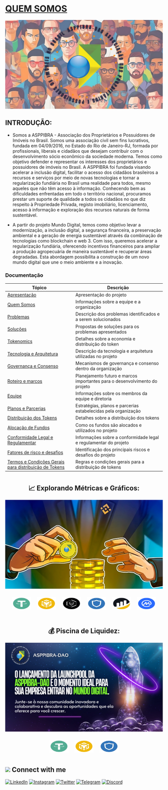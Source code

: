# [QUEM SOMOS](https://www.asppibra.com.br/)

![QUEM SOMOS](https://github.com/ASPPIBRA-DAO/Imagens/blob/b098db9f3f31f4b546db86dcebe507b8ce42cc0c/Svg/ASPPIBRA-DAO.svg)

## INTRODUÇÃO:

- Somos a ASPPIBRA - Associação dos Proprietários e Possuidores de Imóveis no Brasil. Somos uma associação civil sem fins lucrativos, fundada em 04/09/2016, no Estado do Rio de Janeiro-RJ, formada por profissionais, liberais e cidadãos que desejam contribuir com o desenvolvimento sócio econômico da sociedade moderna. Temos como objetivo defender e representar os interesses dos proprietários e possuidores de imóveis no Brasil. A ASPPIBRA foi fundada visando acelerar a inclusão digital, facilitar o acesso dos cidadãos brasileiros a recursos e serviços por meio de novas tecnologias e tornar a regularização fundiária no Brasil uma realidade para todos, mesmo aqueles que não têm acesso à informação. Conhecendo bem as dificuldades enfrentadas em todo o território nacional, procuramos prestar um suporte de qualidade a todos os cidadãos no que diz respeito à Propriedade Privada, registo imobiliário, licenciamento, acesso à informação e exploração dos recursos naturais de forma sustentável.

- A partir do projeto Mundo Digital, temos como objetivo levar a modernização, a inclusão digital, a segurança financeira, a preservação ambiental e a geração de energia sustentável através da combinação de tecnologias como blockchain e 
web 3. Com isso, queremos acelerar a regularização fundiária, oferecendo incentivos financeiros para ampliar a produção agropecuária de maneira sustentável e recuperar áreas degradadas. Esta abordagem possibilita a construção de um novo mundo digital que une o meio ambiente e a inovação.

### Documentação

| Tópico                                                   | Descrição                                                                                                     |
|----------------------------------------------------------|---------------------------------------------------------------------------------------------------------------|
| [Apresentação](https://github.com/ASPPIBRA-DAO/ASPPIBRA-DAO/blob/main/APRESENTA%C3%87%C3%83O.md)                   | Apresentação do projeto                                                                                        |
| [Quem Somos](https://github.com/ASPPIBRA-DAO/ASPPIBRA-DAO/blob/main/QUEM%20SOMOS.md#quem-somos)                     | Informações sobre a equipe e a organização                                                                    |
| [Problemas](https://github.com/ASPPIBRA-DAO/ASPPIBRA-DAO/blob/main/PROBLEMAS.md#problemas)                          | Descrição dos problemas identificados e a serem solucionados                                                   |
| [Soluções](https://github.com/ASPPIBRA-DAO/ASPPIBRA-DAO/blob/main/SOLU%C3%87%C3%95ES.md#solu%C3%A7%C3%B5es)         | Propostas de soluções para os problemas apresentados                                                          |
| [Tokenomics](https://github.com/ASPPIBRA-DAO/ASPPIBRA-DAO/blob/main/TOKEN/TOKENOMICS.md#tokenomics)               | Detalhes sobre a economia e distribuição do token                                                             |
| [Tecnologia e Arquitetura](https://github.com/ASPPIBRA-DAO/ASPPIBRA-DAO/blob/main/TECNOLOGIA%20E%20ARQUITETURA.md#tecnologia-e-arquitetura) | Descrição da tecnologia e arquitetura utilizadas no projeto                                             |
| [Governança e Consenso](https://github.com/ASPPIBRA-DAO/ASPPIBRA-DAO/blob/main/GOVERNAN%C3%87A%20E%20CONSENSO.md#governan%C3%A7a-e-consenso) | Mecanismos de governança e consenso dentro da organização                                      |
| [Roteiro e marcos](https://github.com/ASPPIBRA-DAO/ASPPIBRA-DAO/blob/main/ROADMAP.md#road-map)                      | Planejamento futuro e marcos importantes para o desenvolvimento do projeto                                  |
| [Equipe](https://github.com/ASPPIBRA-DAO/ASPPIBRA-DAO/blob/main/DIRETORIA.md)                                      | Informações sobre os membros da equipe e diretoria                                                            |
| [Planos e Parcerias](https://github.com/ASPPIBRA-DAO/ASPPIBRA-DAO/blob/main/PLANOS%20E%20PARCERIAS.md#planos-e-parcerias) | Estratégias, planos e parcerias estabelecidas pela organização                                    |
| [Distribuição dos Tokens](https://github.com/ASPPIBRA-DAO/ASPPIBRA-DAO/blob/main/TOKEN/TOKENOMICS.md#distribui%C3%A7%C3%A3o-dos-tokens) | Detalhes sobre a distribuição dos tokens                                                                |
| [Alocação de Fundos](https://github.com/ASPPIBRA-DAO/ASPPIBRA-DAO/blob/main/TOKEN/TOKENOMICS.md#aloca%C3%A7%C3%A3o-de-fundos) | Como os fundos são alocados e utilizados no projeto                                               |
| [Conformidade Legal e Regulamentar](https://github.com/ASPPIBRA-DAO/ASPPIBRA-DAO/blob/main/QUEM%20SOMOS.md#t%C3%ADtulo-vii--da-ordem-econ%C3%B4mica-e-financeira) | Informações sobre a conformidade legal e regulamentar do projeto                           |
| [Fatores de risco e desafios](https://github.com/ASPPIBRA-DAO/ASPPIBRA-DAO/blob/main/TERMOS%20E%20CONDI%C3%87%C3%95ES%20GERAIS.md#fatores-de-riscos-e-desafios) | Identificação dos principais riscos e desafios do projeto                                       |
| [Termos e Condições Gerais para distribuição de Tokens](https://github.com/ASPPIBRA-DAO/ASPPIBRA-DAO/blob/main/TERMOS%20E%20CONDI%C3%87%C3%95ES%20GERAIS.md#termos-e-condi%C3%A7%C3%B5es-gerais-tcgs) | Regras e condições gerais para a distribuição de tokens                                       |



# <h2 align="center">📈 Explorando Métricas e Gráficos:</h2>

![ASPPBR TOKEN](https://github.com/ASPPIBRA-DAO/Imagens/blob/beb6e8e8337b8abdbf8de451869f19069403f89c/Svg/ASPPBR-TOKEN.svg)

<div style="display: flex; justify-content: center; gap: 20px; padding: 10px;">
    <a href="https://apespace.io/bsc/0x0697ab2b003fd2cbaea2df1ef9b404e45be59d4c">
        <img alt="USDT" height="40" width="60" src="https://github.com/ASPPIBRA-DAO/Imagens/blob/3e3ba015a9a04f30850469335ff000281593863f/Svg/USDT-sbg.svg">
    </a>
    <a href="https://apespace.io/bsc/0xb9a2b08be15dc15e531b0d25b3942268da27b100">
        <img alt="BNB" height="40" width="60" src="https://github.com/ASPPIBRA-DAO/Imagens/blob/3e3ba015a9a04f30850469335ff000281593863f/Svg/BNB-sbg.svg">
    </a>
    <a href="https://dexscreener.com/bsc/0x7e407b49206436238306a651d0e7951639a11732">
        <img alt="CTK" height="40" width="60" src="https://github.com/ASPPIBRA-DAO/Imagens/blob/3e3ba015a9a04f30850469335ff000281593863f/Svg/CTK-sbg.svg">
    </a>
    <a href="https://www.dexview.com/bsc/0x0697AB2B003FD2Cbaea2dF1ef9b404E45bE59d4C">
        <img alt="TWT" height="40" width="60" src="https://github.com/ASPPIBRA-DAO/Imagens/blob/3e3ba015a9a04f30850469335ff000281593863f/Svg/TWT-sbg.svg">
    </a>
    <a href="https://bscscan.com/token/0x0697ab2b003fd2cbaea2df1ef9b404e45be59d4c?a=0xDfcE227bf1FfBBbec6410c2C2E22873293e6b56F">
        <img alt="BSCSCAN" height="40" width="60" src="https://github.com/ASPPIBRA-DAO/Imagens/blob/9968dd77c223dc881dc3f7bf48e557f9d214b266/Svg/Bscscan.svg">
    </a>
    <a href="https://coinmarketcap.com/dexscan/bsc/0x4f287dd8b2b02aa8885ab9c6ddce876d1031268b">
        <img alt="COINMARKETCAP" height="40" width="60" src="https://github.com/ASPPIBRA-DAO/Imagens/blob/9968dd77c223dc881dc3f7bf48e557f9d214b266/Svg/Coinmarktcap.svg">
    </a>
</div>

# <h2 align="center">💰 Piscina de Liquidez:</h2>


![POOL ASPPBR TOKEN](https://github.com/ASPPIBRA-DAO/Imagens/blob/beb6e8e8337b8abdbf8de451869f19069403f89c/Svg/LaunchPool-ASPPIBRA.svg)


<div style="display: flex; justify-content: center; gap: 20px; padding: 10px;">
    <a href="https://pancakeswap.finance/info/pairs/0x4f287dd8b2b02aa8885ab9c6ddce876d1031268b">
        <img alt="USDT" height="40" width="60" src="https://github.com/ASPPIBRA-DAO/Imagens/blob/3e3ba015a9a04f30850469335ff000281593863f/Svg/USDT-sbg.svg">
    </a>
    <a href="https://pancakeswap.finance/info/pairs/0xb9a2b08be15dc15e531b0d25b3942268da27b100">
        <img alt="BNB" height="40" width="60" src="https://github.com/ASPPIBRA-DAO/Imagens/blob/3e3ba015a9a04f30850469335ff000281593863f/Svg/BNB-sbg.svg">
    </a>
    <a href="https://pancakeswap.finance/info/pairs/0x60825783086bbebbf0c83129e88c69914ad17073">
        <img alt="TWT" height="40" width="60" src="https://github.com/ASPPIBRA-DAO/Imagens/blob/3e3ba015a9a04f30850469335ff000281593863f/Svg/TWT-sbg.svg">
    </a>
</div>



## <img src="https://img.icons8.com/nolan/25/computer.png"/> Connect with me

[![LinkedIn](https://img.shields.io/badge/linkedin-%230077B5.svg?&style=for-the-badge&logo=linkedin&logoColor=white)](https://linkedin.com/company/asppibra-dao/) 
[![Instagram](https://img.shields.io/badge/Instagram-%23E4405F.svg?style=for-the-badge&logo=Instagram&logoColor=white)](https://instagram.com/asppibra/) 
[![Twitter](https://img.shields.io/badge/twitter-%231DA1F2.svg?&style=for-the-badge&logo=twitter&logoColor=white)](https://twitter.com/ASPPIBRA_ORG) 
[![Telegram](https://img.shields.io/badge/Telegram-2CA5E0?style=for-the-badge&logo=telegram&logoColor=white)](https://t.me/Mundo_Digital_BR)
[![Discord](https://img.shields.io/badge/Discord-7289DA?style=for-the-badge&logo=discord&logoColor=white)](https://discord)

</div>
